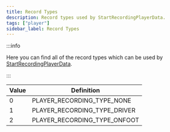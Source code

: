 ```yaml
---
title: Record Types
description: Record types used by StartRecordingPlayerData.
tags: ["player"]
sidebar_label: Record Types
---
```


:::info

Here you can find all of the record types which can be used by [StartRecordingPlayerData](../functions/StartRecordingPlayerData).

:::

| Value | Definition                   |
| ----- | ---------------------------- |
| 0     | PLAYER_RECORDING_TYPE_NONE   |
| 1     | PLAYER_RECORDING_TYPE_DRIVER |
| 2     | PLAYER_RECORDING_TYPE_ONFOOT |
